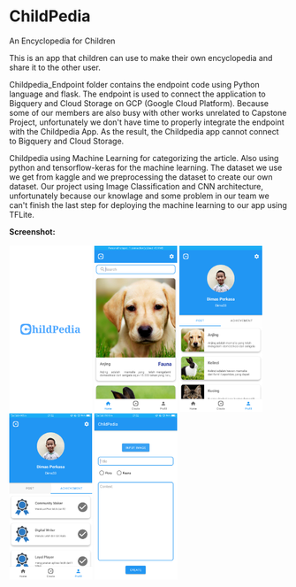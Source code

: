 # ChildPedia
An Encyclopedia for Children

This is an app that children can use to make their own encyclopedia and share it to the other user.

Childpedia_Endpoint folder contains the endpoint code using Python language and flask. The endpoint is used to connect the application to Bigquery and Cloud Storage on GCP (Google Cloud Platform). Because some of our members are also busy with other works unrelated to Capstone Project, unfortunately we don't have time to properly integrate the endpoint with the Childpedia App. As the result, the Childpedia app cannot connect to Bigquery and Cloud Storage. 

Childpedia using Machine Learning for categorizing the article. Also using python and tensorflow-keras for the machine learning. The dataset we use we get from kaggle and we preprocessing the dataset to create our own dataset. Our project using Image Classification and CNN architecture, unfortunately because our knowlage and some problem in our team we can't finish the last step for deploying the machine learning to our app using TFLite.


**Screenshot:**<br><br>
<img width="150" src="https://github.com/rmunechika/ChildPedia/blob/master/screenshot/Screenshot_2021-06-03-07-51-53-48.png">
<img width="150" src="https://github.com/rmunechika/ChildPedia/blob/master/screenshot/Screenshot_2021-06-03-07-51-57-80.png">
<img width="150" src="https://github.com/rmunechika/ChildPedia/blob/master/screenshot/Screenshot_2021-06-03-07-52-02-60.png">
<img width="150" src="https://github.com/rmunechika/ChildPedia/blob/master/screenshot/Screenshot_2021-06-03-07-52-07-67.png">
<img width="150" src="https://github.com/rmunechika/ChildPedia/blob/master/screenshot/Screenshot_2021-06-03-07-52-12-39.png">
